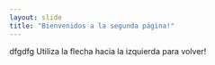 ```yaml
---
layout: slide
title: "Bienvenidos a la segunda página!"
---
```

dfgdfg
Utiliza la flecha hacia la izquierda para volver!
